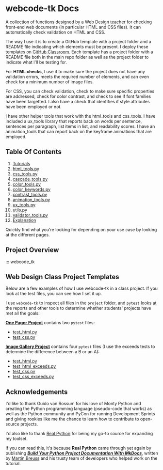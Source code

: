 # webcode-tk Docs

A collection of functions designed by a Web Design teacher for checking front-end web documents (in particular HTML and CSS files). It can automatically check validation on HTML and CSS.


The way I use it is to create a GitHub template with a project folder and a README file indicating which elements must be present. I deploy these templates on [GitHub Classroom](https://classroom.github.com/). Each template has a project folder with a README file both in the main repo folder as well as the project folder to indicate what I'll be testing for.


For **HTML checks**, I use it to make sure the project does not have any validation errors, meets the required number of elements, and can even check for a minimum number of image files.


For CSS, you can check validation, check to make sure specific properties are addressed, check for color contrast, and check to see if font families have been targetted. I also have a check that identifies if style attributes have been employed or not.


I have other helper tools that work with the html_tools and css_tools. I have included a ux_tools library that reports back on words per sentence, sentences per paragraph, list items in list, and readability scores. I have an animation_tools that can report back on the keyframe animations that are employed.

## Table Of Contents

1. [Tutorials](tutorials.md)
2. [html_tools.py](reference/html_tools.md)
3. [css_tools.py](reference/css_tools.md)
4. [cascade_tools.py](reference/cascade_tools.md)
5. [color_tools.py](reference/color_tools.md)
6. [color_keywords.py](reference/color_keywords.md)
7. [contrast_tools.py](reference/contrast_tools.md)
8. [animation_tools.py](reference/animation_tools.md)
9. [ux_tools.py](reference/ux_tools.md)
10. [utils.py](reference/utils.md)
11. [validator_tools.py](reference/validator_tools.md)
12. [Explanation](explanation.md)

Quickly find what you're looking for depending on
your use case by looking at the different pages.

## Project Overview

::: webcode_tk

## Web Design Class Project Templates

Below are a few examples of how I use webcode-tk in a class project. If you look at the test files, you can see how I set it up.

I use `webcode-tk` to inspect all files in the `project` folder, and `pytest` looks at the reports and other tools to determine whether students' projects have met all the goals:

**[One Pager Project](https://github.com/CenturyHSTech/one-pager-project)** contains two `pytest` files:

  + [test_html.py](https://github.com/CenturyHSTech/one-pager-project/blob/main/tests/test_html.py)
  + [test_css.py](https://github.com/CenturyHSTech/one-pager-project/blob/main/tests/test_css.py)

**[Image Gallery Project](https://github.com/CenturyHSTech/Image-Gallery-Project)** contains four `pytest` files (I use the exceeds tests to determine the difference between a B or an A):

  + [test_html.py](https://github.com/CenturyHSTech/Image-Gallery-Project/blob/main/tests/test_html.py)
  + [test_html_exceeds.py](https://github.com/CenturyHSTech/Image-Gallery-Project/blob/main/tests/test_html_exceeds.py)
  + [test_css.py](https://github.com/CenturyHSTech/Image-Gallery-Project/blob/main/tests/test_css.py)
  + [test_css_exceeds.py](https://github.com/CenturyHSTech/Image-Gallery-Project/blob/main/tests/test_css_exceeds.py)

## Acknowledgements
I'd like to thank Guido van Rossum for his love of Monty Python and creating the Python programming language (pseudo-code that works) as well as the Python community and PyCon for running Development Sprints and giving rookies like me the chance to learn how to contribute to open-source projects.

I'd also like to thank [Real Python](https://realpython.com/) for being my go-to source for expanding my toolset.

If you can read this, it's because **Real Python** came through yet again by publishing ***[Build Your Python Project Documentation With MkDocs](https://realpython.com/python-project-documentation-with-mkdocs/)***, written by [Martin Breuss](https://realpython.com/python-project-documentation-with-mkdocs/#author) and his trusty team of developers who helped work on the tutorial.

